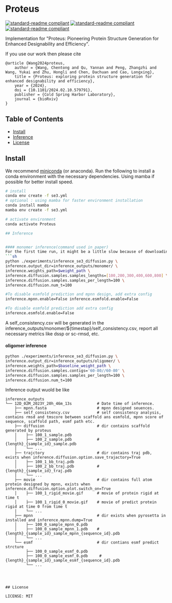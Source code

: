 # Proteus

[![standard-readme compliant](https://img.shields.io/badge/SE3%20StrcturePrediction%20-init-green.svg?style=plastic&logo=appveyor)](https://github.com/Wangchentong/se3_diffusion)
[![standard-readme compliant](https://img.shields.io/badge/SE3%20ComplexDiffusion%20-init-green.svg?style=plastic&logo=appveyor)](https://github.com/Wangchentong/se3_diffusion)
[![standard-readme compliant](https://img.shields.io/badge/SE3%20MoleculeDiffusion-Proposed-inactive.svg?style=plastic&logo=appveyor)](https://github.com/Wangchentong/se3_diffusion)

Implementation for "Proteus: Pioneering Protein Structure Generation for Enhanced Designability and Efficiency".

If you use our work then please cite
```
@article {Wang2024proteus,
	author = {Wang, Chentong and Qu, Yannan and Peng, Zhangzhi and Wang, Yukai and Zhu, Hongli and Chen, Dachuan and Cao, Longxing},
	title = {Proteus: exploring protein structure generation for enhanced designability and efficiency},
	year = {2024},
	doi = {10.1101/2024.02.10.579791},
	publisher = {Cold Spring Harbor Laboratory},
	journal = {bioRxiv}
}
```

## Table of Contents

- [Install](#install)
- [Inference](#inference)
- [License](#license)

## Install

We recommend [miniconda](https://docs.conda.io/en/main/miniconda.html) (or anaconda).
Run the following to install a conda environment with the necessary dependencies. Using mamba if possible for better install speed.
```bash
# install
conda env create -f se3.yml
# optional : using mamba for faster environment installation
conda install mamba
mamba env create -f se3.yml

# activate environment
conda activate Proteus

## Inference


#### monomer inference(command used in paper)
For the first time run, it might be a little slow because of downloading esmfold ckpt 
```sh
python ./experiments/inference_se3_diffusion.py \
inference.output_dir=inference_outputs/monomer/ \
inference.weights_path=$weight_path \
inference.diffusion.samples.samples_lengths=[100,200,300,400,600,800] \
inference.diffusion.samples.samples_per_length=100 \
inference.diffusion.num_t=100

#To disable esmfold prediction and mpnn design, add extra config
inference.mpnn.enable=False inference.esmfold.enable=False

#To disable esmfold prediction add extra config
inference.esmfold.enable=False
```
A self_consistency.csv will be generated in the inference_outputs/monomer/${timestap}/self_consistency.csv, report all necessary metrics like dssp or sc-rmsd, etc.

#### oligomer inference
```sh
python ./experiments/inference_se3_diffusion.py \
inference.output_dir=inference_outputs/oligomer/ \
inference.weights_path=$baseline_weight_path \
inference.diffusion.samples.contigs='60-80//60-80' \
inference.diffusion.samples.samples_per_length=100 \
inference.diffusion.num_t=100
```

Inference output wuold be like
```shell
inference_outputs
└── 12D_02M_2023Y_20h_46m_13s           # Date time of inference.
    ├── mpnn.fasta                      # mpnn designed seuences.
    ├── self_consistency.csv            # self consistency analysis, contains rmsd and tmscore between scaffold ans esmfold, mpnn score of sequence, scaffold path, esmf path etc.
    ├── diffusion                       # dir contains scaffold generated by proteus
    │    ├── 100_1_sample.pdb          
    │    ├── 100_2_sample.pdb           # {length}_{sample_id}_sample.pdb
    |    └── ...
    ├── trajctory                       # dir contains traj pdb, exists when inference.diffusion.option.save_trajactory=True
    │    ├── 100_1_bb_traj.pdb          
    │    ├── 100_2_bb_traj.pdb          # {length}_{sample_id}_traj.pdb
    |    └── ...
    ├── movie                           # dir contains full atom protein designed by mpnn, exists when inference.diffusion.option.plot.switch_on=True
    │    ├── 100_1_rigid_movie.gif      # movie of protein rigid at time t    
    │    ├── 100_1_rigid_0_movie.gif    # movie of predict protein rigid at time 0 from time t  
    |    └── ...
    ├── mpnn                            # dir exists when pyrosetta in installed and inference.mpnn.dump=True
    │    ├── 100_0_sample_mpnn_0.pdb      
    │    ├── 100_0_sample_mpnn_1.pdb    # {length}_{sample_id}_sample_mpnn_{sequence_id}.pdb
    |    └── ... 
    └── esmf                            # dir contians esmf predict strcture
         ├── 100_0_sample_esmf_0.pdb     
         ├── 100_0_sample_esmf_0.pdb     # {length}_{sample_id}_sample_esmf_{sequence_id}.pdb
         └── ... 




## License

LICENSE: MIT

